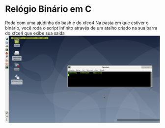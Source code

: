 # Relógio Binário em C
Roda com uma ajudinha do bash e do xfce4
Na pasta em que estiver o binário, você roda o script infinito através de um atalho criado na sua barra do xfce4 que exibe sua saída
<img src="https://raw.githubusercontent.com/bulverismo/relogioBinario/master/relogio_demo.png">
